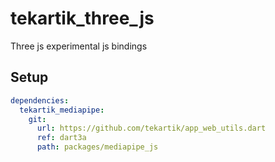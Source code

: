 # tekartik_three_js

Three js experimental js bindings

## Setup

```yaml
dependencies:
  tekartik_mediapipe:
    git:
      url: https://github.com/tekartik/app_web_utils.dart
      ref: dart3a
      path: packages/mediapipe_js

```